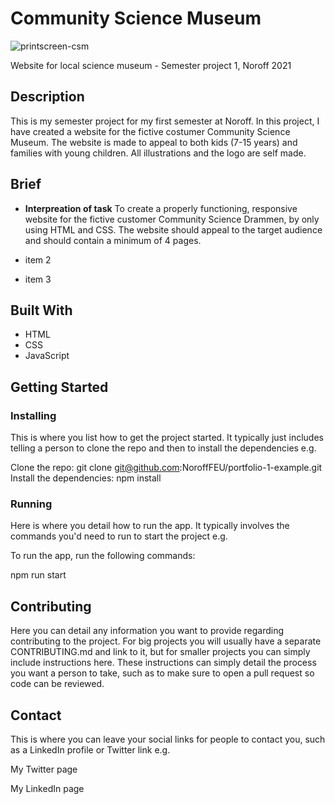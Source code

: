 # Community Science Museum
![printscreen-csm](https://user-images.githubusercontent.com/91577070/172937244-ba91158f-8ce9-4b43-833b-24fcf46c6ed0.png)

Website for local science museum - Semester project 1, Noroff 2021

## Description
This is my semester project for my first semester at Noroff. In this project, I have created a website for the fictive costumer Community Science Museum. The website is made to appeal to both kids (7-15 years) and families with young children. All illustrations and the logo are self made. 

## Brief

* **Interpreation of task**
To create a properly functioning, responsive website for the fictive customer Community Science Drammen, by only using HTML and CSS. The website should appeal to the target audience and should contain a minimum of 4 pages.

* item 2
* item 3
## Built With
* HTML
* CSS
* JavaScript

## Getting Started
### Installing
This is where you list how to get the project started. It typically just includes telling a person to clone the repo and then to install the dependencies e.g.

Clone the repo:
git clone git@github.com:NoroffFEU/portfolio-1-example.git
Install the dependencies:
npm install

### Running
Here is where you detail how to run the app. It typically involves the commands you'd need to run to start the project e.g.

To run the app, run the following commands:

npm run start
## Contributing
Here you can detail any information you want to provide regarding contributing to the project. For big projects you will usually have a separate CONTRIBUTING.md and link to it, but for smaller projects you can simply include instructions here. These instructions can simply detail the process you want a person to take, such as to make sure to open a pull request so code can be reviewed.

## Contact
This is where you can leave your social links for people to contact you, such as a LinkedIn profile or Twitter link e.g.

My Twitter page

My LinkedIn page
